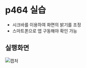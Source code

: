 # p464 실습

- 시크바를 이용하여 화면의 밝기를 조정
- 스마트폰으로 앱 구동해야 확인 가능

## 실행화면

![캡처](https://user-images.githubusercontent.com/24764210/96200547-2037be80-0f95-11eb-9bb6-51225257d5bb.png) 
